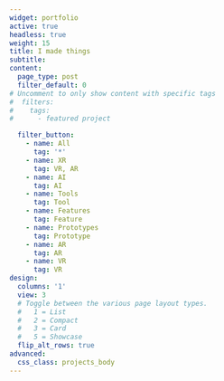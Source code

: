 ```yaml
---
widget: portfolio
active: true
headless: true
weight: 15
title: I made things
subtitle:
content:
  page_type: post
  filter_default: 0
# Uncomment to only show content with specific tags
#  filters:
#    tags:
#      - featured project

  filter_button:
    - name: All
      tag: '*'
    - name: XR
      tag: VR, AR
    - name: AI
      tag: AI
    - name: Tools
      tag: Tool
    - name: Features
      tag: Feature
    - name: Prototypes
      tag: Prototype
    - name: AR
      tag: AR
    - name: VR
      tag: VR
design:
  columns: '1'
  view: 3
  # Toggle between the various page layout types.
  #   1 = List
  #   2 = Compact  
  #   3 = Card
  #   5 = Showcase
  flip_alt_rows: true
advanced:
  css_class: projects_body
---
```

